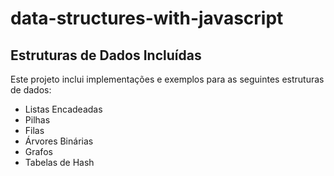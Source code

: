 # data-structures-with-javascript

## Estruturas de Dados Incluídas

Este projeto inclui implementações e exemplos para as seguintes estruturas de dados:

- Listas Encadeadas
- Pilhas
- Filas
- Árvores Binárias
- Grafos
- Tabelas de Hash

